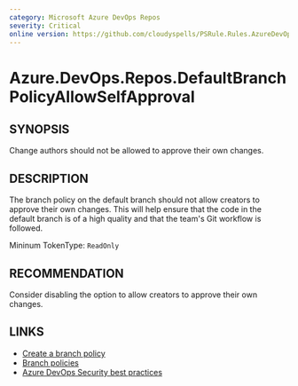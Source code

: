 ```yaml
---
category: Microsoft Azure DevOps Repos
severity: Critical
online version: https://github.com/cloudyspells/PSRule.Rules.AzureDevOps/blob/main/src/PSRule.Rules.AzureDevOps/en/Azure.DevOps.Repos.DefaultBranchPolicyAllowSelfApproval.md
---
```


# Azure.DevOps.Repos.DefaultBranchPolicyAllowSelfApproval

## SYNOPSIS

Change authors should not be allowed to approve their own changes.

## DESCRIPTION

The branch policy on the default branch should not allow creators to approve
their own changes. This will help ensure that the code in the default branch
is of a high quality and that the team's Git workflow is followed.

Mininum TokenType: `ReadOnly`

## RECOMMENDATION

Consider disabling the option to allow creators to approve their own changes.

## LINKS

- [Create a branch policy](https://docs.microsoft.com/en-us/azure/devops/repos/git/branch-policies?view=azure-devops)
- [Branch policies](https://docs.microsoft.com/en-us/azure/devops/repos/git/branch-policies-overview?view=azure-devops)
- [Azure DevOps Security best practices](https://docs.microsoft.com/en-us/azure/devops/user-guide/security-best-practices?view=azure-devops#repositories-and-branches)
